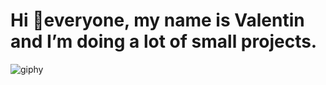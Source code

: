 # Hi 👋everyone, my name is Valentin and I’m doing a lot of small projects.
![giphy](https://github.com/user-attachments/assets/b4beaecf-cbe5-463a-9503-2d1bf850a7f8)

